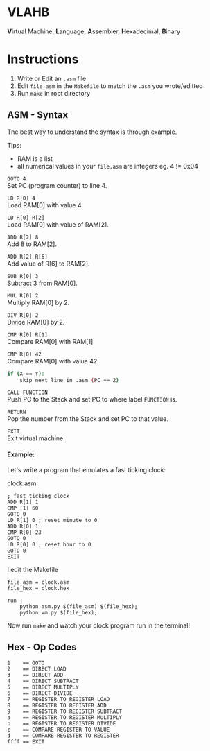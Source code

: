 # VLAHB
**V**irtual Machine, **L**anguage, **A**ssembler, **H**exadecimal, **B**inary

# Instructions
1. Write or Edit an `.asm` file
2. Edit `file_asm` in the `Makefile` to match the `.asm` you wrote/editted
3. Run `make` in root directory

## ASM - Syntax
The best way to understand the syntax is through example.

Tips:
- RAM is a list
- all numerical values in your `file.asm` are integers eg. 4 != 0x04

`GOTO 4`<br>
Set PC (program counter) to line 4.

`LD R[0] 4`<br>
Load RAM[0] with value 4.

`LD R[0] R[2]`<br>
Load RAM[0] with value of RAM[2].

`ADD R[2] 8`<br>
Add 8 to RAM[2].

`ADD R[2] R[6]`<br>
Add value of R[6] to RAM[2].

`SUB R[0] 3`<br>
Subtract 3 from RAM[0].

`MUL R[0] 2`<br>
Multiply RAM[0] by 2.

`DIV R[0] 2`<br>
Divide RAM[0] by 2.

`CMP R[0] R[1]`<br>
Compare RAM[0] with RAM[1].

`CMP R[0] 42`<br>
Compare RAM[0] with value 42.

```bash
if (X == Y):
    skip next line in .asm (PC += 2)
```

`CALL FUNCTION`<br>
Push PC to the Stack and set PC to where label `FUNCTION` is.

`RETURN`<br>
Pop the number from the Stack and set PC to that value.

`EXIT`<br>
Exit virtual machine.

#### Example:

Let's write a program that emulates a fast ticking clock:

clock.asm:
```
; fast ticking clock
ADD R[1] 1
CMP [1] 60
GOTO 0
LD R[1] 0 ; reset minute to 0
ADD R[0] 1
CMP R[0] 23
GOTO 0
LD R[0] 0 ; reset hour to 0
GOTO 0
EXIT
```

I edit the Makefile

```
file_asm = clock.asm
file_hex = clock.hex

run :
	python asm.py $(file_asm) $(file_hex);
	python vm.py $(file_hex);
```

Now run `make` and watch your clock program run in the terminal!


## Hex - Op Codes

```
1    == GOTO
2    == DIRECT LOAD
3    == DIRECT ADD
4    == DIRECT SUBTRACT
5    == DIRECT MULTIPLY
6    == DIRECT DIVIDE
7    == REGISTER TO REGISTER LOAD
8    == REGISTER TO REGISTER ADD
9    == REGISTER TO REGISTER SUBTRACT
a    == REGISTER TO REGISTER MULTIPLY
b    == REGISTER TO REGISTER DIVIDE
c    == COMPARE REGISTER TO VALUE
d    == COMPARE REGISTER TO REGISTER
ffff == EXIT
```
